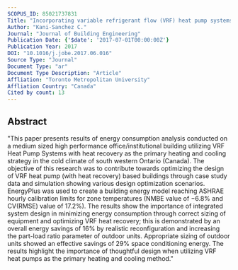 ```yaml
---
SCOPUS_ID: 85021737831
Title: "Incorporating variable refrigerant flow (VRF) heat pump systems in whole building energy simulation – Detailed case study using measured data"
Author: "Kani-Sanchez C."
Journal: "Journal of Building Engineering"
Publication Date: {'$date': '2017-07-01T00:00:00Z'}
Publication Year: 2017
DOI: "10.1016/j.jobe.2017.06.016"
Source Type: "Journal"
Document Type: "ar"
Document Type Description: "Article"
Affliation: "Toronto Metropolitan University"
Affliation Country: "Canada"
Cited by count: 13
---
```


## Abstract
"This paper presents results of energy consumption analysis conducted on a medium sized high performance office/institutional building utilizing VRF Heat Pump Systems with heat recovery as the primary heating and cooling strategy in the cold climate of south western Ontario (Canada). The objective of this research was to contribute towards optimizing the design of VRF heat pump (with heat recovery) based buildings through case study data and simulation showing various design optimization scenarios. EnergyPlus was used to create a building energy model reaching ASHRAE hourly calibration limits for zone temperatures (NMBE value of −6.8% and CV(RMSE) value of 17.2%). The results show the importance of integrated system design in minimizing energy consumption through correct sizing of equipment and optimizing VRF heat recovery; this is demonstrated by an overall energy savings of 16% by realistic reconfiguration and increasing the part-load ratio parameter of outdoor units. Appropriate sizing of outdoor units showed an effective savings of 29% space conditioning energy. The results highlight the importance of thoughtful design when utilizing VRF heat pumps as the primary heating and cooling method."
